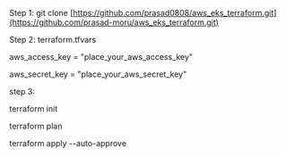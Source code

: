 Step 1:
git clone [https://github.com/prasad0808/aws_eks_terraform.git](https://github.com/prasad-moru/aws_eks_terraform.git)

Step 2:
terraform.tfvars

aws_access_key = "place_your_aws_access_key"

aws_secret_key = "place_your_aws_secret_key"

step 3:

terraform init

terraform plan

terraform apply --auto-approve
